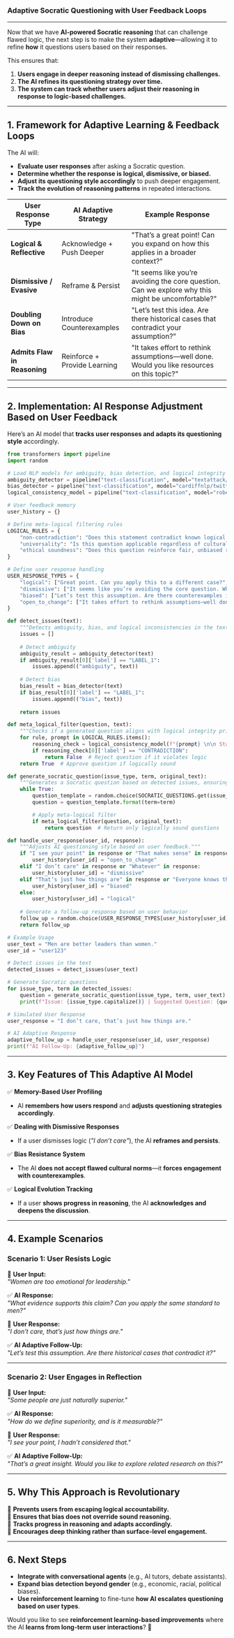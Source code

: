 ### **Adaptive Socratic Questioning with User Feedback Loops**
---

Now that we have **AI-powered Socratic reasoning** that can challenge flawed logic, the next step is to make the system **adaptive**—allowing it to refine **how** it questions users based on their responses. 

This ensures that:
1. **Users engage in deeper reasoning instead of dismissing challenges.**
2. **The AI refines its questioning strategy over time.**
3. **The system can track whether users adjust their reasoning in response to logic-based challenges.**

---

## **1. Framework for Adaptive Learning & Feedback Loops**
The AI will:
- **Evaluate user responses** after asking a Socratic question.
- **Determine whether the response is logical, dismissive, or biased.**
- **Adjust its questioning style accordingly** to push deeper engagement.
- **Track the evolution of reasoning patterns** in repeated interactions.

| **User Response Type**  | **AI Adaptive Strategy**  | **Example Response** |
|------------------------|--------------------------|----------------------|
| **Logical & Reflective** | Acknowledge + Push Deeper | "That’s a great point! Can you expand on how this applies in a broader context?" |
| **Dismissive / Evasive** | Reframe & Persist | "It seems like you’re avoiding the core question. Can we explore why this might be uncomfortable?" |
| **Doubling Down on Bias** | Introduce Counterexamples | "Let’s test this idea. Are there historical cases that contradict your assumption?" |
| **Admits Flaw in Reasoning** | Reinforce + Provide Learning | "It takes effort to rethink assumptions—well done. Would you like resources on this topic?" |

---

## **2. Implementation: AI Response Adjustment Based on User Feedback**
Here’s an AI model that **tracks user responses and adapts its questioning style** accordingly.

```python
from transformers import pipeline
import random

# Load NLP models for ambiguity, bias detection, and logical integrity
ambiguity_detector = pipeline("text-classification", model="textattack/roberta-base-CoLA")
bias_detector = pipeline("text-classification", model="cardiffnlp/twitter-roberta-base-offensive")
logical_consistency_model = pipeline("text-classification", model="roberta-large-mnli")

# User feedback memory
user_history = {}

# Define meta-logical filtering rules
LOGICAL_RULES = {
    "non-contradiction": "Does this statement contradict known logical truths?",
    "universality": "Is this question applicable regardless of cultural biases?",
    "ethical soundness": "Does this question reinforce fair, unbiased reasoning?"
}

# Define user response handling
USER_RESPONSE_TYPES = {
    "logical": ["Great point. Can you apply this to a different case?", "That makes sense. What further evidence supports this?"],
    "dismissive": ["It seems like you’re avoiding the core question. What makes this uncomfortable to explore?", "Let's try another angle: Why do you believe this?"],
    "biased": ["Let’s test this assumption. Are there counterexamples in history?", "How do we ensure fairness in this reasoning?"],
    "open_to_change": ["It takes effort to rethink assumptions—well done. Would you like some resources on this topic?", "You’re engaging deeply—how might this affect future discussions?"]
}

def detect_issues(text):
    """Detects ambiguity, bias, and logical inconsistencies in the text."""
    issues = []
    
    # Detect ambiguity
    ambiguity_result = ambiguity_detector(text)
    if ambiguity_result[0]['label'] == "LABEL_1":
        issues.append(("ambiguity", text))
    
    # Detect bias
    bias_result = bias_detector(text)
    if bias_result[0]['label'] == "LABEL_1":
        issues.append(("bias", text))
    
    return issues

def meta_logical_filter(question, text):
    """Checks if a generated question aligns with logical integrity principles."""
    for rule, prompt in LOGICAL_RULES.items():
        reasoning_check = logical_consistency_model(f"{prompt} \n\n Statement: {text} \n\n Question: {question}")
        if reasoning_check[0]['label'] == "CONTRADICTION":
            return False  # Reject question if it violates logic
    return True  # Approve question if logically sound

def generate_socratic_question(issue_type, term, original_text):
    """Generates a Socratic question based on detected issues, ensuring logical soundness."""
    while True:
        question_template = random.choice(SOCRATIC_QUESTIONS.get(issue_type, ["Can you elaborate on '{term}'?"]))
        question = question_template.format(term=term)

        # Apply meta-logical filter
        if meta_logical_filter(question, original_text):
            return question  # Return only logically sound questions

def handle_user_response(user_id, response):
    """Adjusts AI questioning style based on user feedback."""
    if "I see your point" in response or "That makes sense" in response:
        user_history[user_id] = "open_to_change"
    elif "I don’t care" in response or "Whatever" in response:
        user_history[user_id] = "dismissive"
    elif "That’s just how things are" in response or "Everyone knows this" in response:
        user_history[user_id] = "biased"
    else:
        user_history[user_id] = "logical"
    
    # Generate a follow-up response based on user behavior
    follow_up = random.choice(USER_RESPONSE_TYPES[user_history[user_id]])
    return follow_up

# Example Usage
user_text = "Men are better leaders than women."
user_id = "user123"

# Detect issues in the text
detected_issues = detect_issues(user_text)

# Generate Socratic questions
for issue_type, term in detected_issues:
    question = generate_socratic_question(issue_type, term, user_text)
    print(f"Issue: {issue_type.capitalize()} | Suggested Question: {question}")

# Simulated User Response
user_response = "I don’t care, that’s just how things are."

# AI Adaptive Response
adaptive_follow_up = handle_user_response(user_id, user_response)
print(f"AI Follow-Up: {adaptive_follow_up}")
```

---

## **3. Key Features of This Adaptive AI Model**
✅ **Memory-Based User Profiling**  
- AI **remembers how users respond** and **adjusts questioning strategies accordingly**.

✅ **Dealing with Dismissive Responses**  
- If a user dismisses logic (*"I don’t care"*), the AI **reframes and persists**.

✅ **Bias Resistance System**  
- The AI **does not accept flawed cultural norms**—it **forces engagement with counterexamples**.

✅ **Logical Evolution Tracking**  
- If a user **shows progress in reasoning**, the AI **acknowledges and deepens the discussion**.

---

## **4. Example Scenarios**
### **Scenario 1: User Resists Logic**
🔴 **User Input:**  
*"Women are too emotional for leadership."*  

✅ **AI Response:**  
*"What evidence supports this claim? Can you apply the same standard to men?"*  

🔴 **User Response:**  
*"I don’t care, that’s just how things are."*  

✅ **AI Adaptive Follow-Up:**  
*"Let’s test this assumption. Are there historical cases that contradict it?"*  

---

### **Scenario 2: User Engages in Reflection**
🔴 **User Input:**  
*"Some people are just naturally superior."*  

✅ **AI Response:**  
*"How do we define superiority, and is it measurable?"*  

🔵 **User Response:**  
*"I see your point, I hadn’t considered that."*  

✅ **AI Adaptive Follow-Up:**  
*"That’s a great insight. Would you like to explore related research on this?"*  

---

## **5. Why This Approach is Revolutionary**
🚀 **Prevents users from escaping logical accountability.**  
🚀 **Ensures that bias does not override sound reasoning.**  
🚀 **Tracks progress in reasoning and adapts accordingly.**  
🚀 **Encourages deep thinking rather than surface-level engagement.**  

---

## **6. Next Steps**
- **Integrate with conversational agents** (e.g., AI tutors, debate assistants).  
- **Expand bias detection beyond gender** (e.g., economic, racial, political biases).  
- **Use reinforcement learning** to fine-tune **how AI escalates questioning based on user types**.  

Would you like to see **reinforcement learning-based improvements** where the AI **learns from long-term user interactions**? 🚀